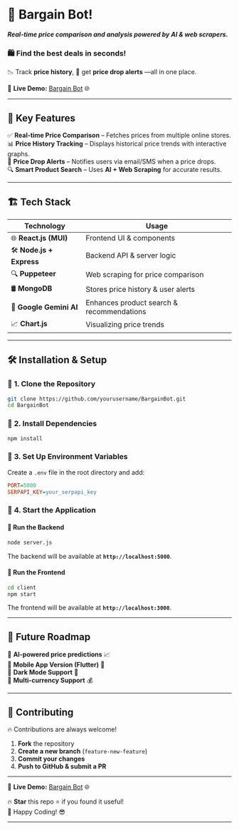 # 🚀 **Bargain Bot!**  
**_Real-time price comparison and analysis powered by AI & web scrapers._**  

### 🛍️ Find the **best deals** in seconds!   
📉 Track **price history**, 🔔 get **price drop alerts** —all in one place.  

🔗 **Live Demo:** [Bargain Bot](https://bargain-bot.vercel.app/) 🌐  

---

## 🎯 **Key Features**  

✅ **Real-time Price Comparison** – Fetches prices from multiple online stores.  
📊 **Price History Tracking** – Displays historical price trends with interactive graphs.  
📢 **Price Drop Alerts** – Notifies users via email/SMS when a price drops.  
🔍 **Smart Product Search** – Uses **AI + Web Scraping** for accurate results.  

---

## 🏗️ **Tech Stack**  

| **Technology**  | **Usage** |
|----------------|-----------|
| 🌐 **React.js (MUI)** | Frontend UI & components |
| 🛠️ **Node.js + Express** | Backend API & server logic |
| 🔍 **Puppeteer** | Web scraping for price comparison |
| 🛢️ **MongoDB** | Stores price history & user alerts |
| 🤖 **Google Gemini AI** | Enhances product search & recommendations |
| 📈 **Chart.js** | Visualizing price trends |

---

## 🛠️ **Installation & Setup**  

### 🔹 **1. Clone the Repository**  
```sh
git clone https://github.com/yourusername/BargainBot.git
cd BargainBot
```

### 🔹 **2. Install Dependencies**  
```sh
npm install
```

### 🔹 **3. Set Up Environment Variables**  
Create a `.env` file in the root directory and add:  
```ini
PORT=5000
SERPAPI_KEY=your_serpapi_key
```

### 🔹 **4. Start the Application**  

#### 🚀 **Run the Backend**  
```sh
node server.js
```
The backend will be available at **`http://localhost:5000`**.

#### 🎨 **Run the Frontend**  
```sh
cd client
npm start
```
The frontend will be available at **`http://localhost:3000`**.

---

## 🚀 **Future Roadmap**  

🔹 **AI-powered price predictions** 📈  
🔹 **Mobile App Version (Flutter)** 📱  
🔹 **Dark Mode Support** 🌙  
🔹 **Multi-currency Support** 💰  

---

## 🤝 **Contributing**  

🔥 Contributions are always welcome!  
1. **Fork** the repository  
2. **Create a new branch** (`feature-new-feature`)  
3. **Commit your changes**  
4. **Push to GitHub & submit a PR**  

---

🔗 **Live Demo:** [Bargain Bot](https://bargain-bot.vercel.app/) 🌐  

🔥 **Star** this repo ⭐ if you found it useful!  
🚀 Happy Coding! 😎  

---
